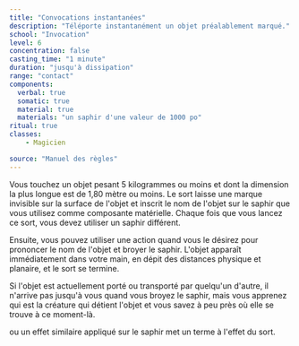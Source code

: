 ```yaml
---
title: "Convocations instantanées"
description: "Téléporte instantanément un objet préalablement marqué."
school: "Invocation"
level: 6
concentration: false
casting_time: "1 minute"
duration: "jusqu'à dissipation"
range: "contact"
components:
  verbal: true
  somatic: true
  material: true
  materials: "un saphir d'une valeur de 1000 po"
ritual: true
classes:
    - Magicien

source: "Manuel des règles"
---
```

Vous touchez un objet pesant 5 kilogrammes ou moins et dont la dimension la plus longue est de 1,80 mètre ou moins. Le sort laisse une marque invisible sur la surface de l'objet et inscrit le nom de l'objet sur le saphir que vous utilisez comme composante matérielle. Chaque fois que vous lancez ce sort, vous devez utiliser un saphir différent.

Ensuite, vous pouvez utiliser une action quand vous le désirez pour prononcer le nom de l'objet et broyer le saphir. L'objet apparaît immédiatement dans votre main, en dépit des distances physique et planaire, et le sort se termine.

Si l'objet est actuellement porté ou transporté par quelqu'un d'autre, il n'arrive pas jusqu'à vous quand vous broyez le saphir, mais vous apprenez qui est la créature qui détient l'objet et vous savez à peu près où elle se trouve à ce moment-là.

<ST s="dissipation-de-la-magie"/> ou un effet similaire appliqué sur le saphir met un terme à l'effet du sort.
